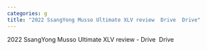 ```yaml
---
categories: g
title: "2022 SsangYong Musso Ultimate XLV review  Drive  Drive"
---
```

2022 SsangYong Musso Ultimate XLV review - Drive&nbsp;&nbsp;Drive